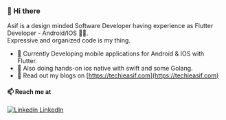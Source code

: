 
### 👋 Hi there 

Asif is a design minded Software Developer having experience as Flutter Developer - Android/IOS 👨‍💻.<br>
Expressive and organized code is my thing.

- 🔭 Currently Developing mobile applications for Android & IOS with Flutter.
- 👻 Also doing hands-on ios native with swift and some Golang.
- 💬 Read out my blogs on [https://techieasif.com](https://techieasif.com)

#### 📫 Reach me at 
[![Linkedin](https://i.stack.imgur.com/gVE0j.png) LinkedIn](https://www.linkedin.com/in/techieasif/)
